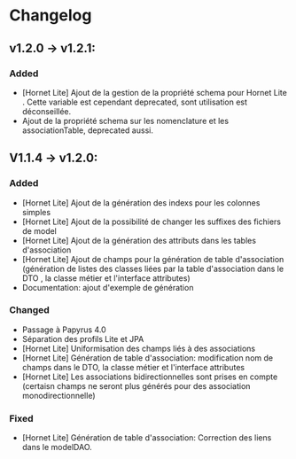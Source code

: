 # Changelog

## v1.2.0 -> v1.2.1:

### Added

- [Hornet Lite] Ajout de la gestion de la propriété schema pour Hornet Lite . Cette variable est cependant deprecated, sont utilisation est déconseillée.
- Ajout de la propriété schema sur les nomenclature et les associationTable, deprecated aussi.

## V1.1.4 -> v1.2.0:

### Added

- [Hornet Lite] Ajout de la génération des indexs pour les colonnes simples
- [Hornet Lite] Ajout de la possibilité de changer les suffixes des fichiers de model
- [Hornet Lite] Ajout de la génération des attributs dans les tables d'association
- [Hornet Lite] Ajout de champs pour la génération de table d'association (génération de listes des classes liées par la table d'association dans le DTO
, la classe métier et l'interface attributes)
- Documentation: ajout d'exemple de génération

### Changed

- Passage à Papyrus 4.0
- Séparation des profils Lite et JPA
- [Hornet Lite] Uniformisation des champs liés à des associations
- [Hornet Lite] Génération de table d'association: modification nom de champs dans le DTO, la classe métier et l'interface attributes
- [Hornet Lite] Les associations bidirectionnelles sont prises en compte (certaisn champs ne seront plus générés pour des association monodirectionnelle)

### Fixed

- [Hornet Lite] Génération de table d'association: Correction des liens dans le modelDAO.




